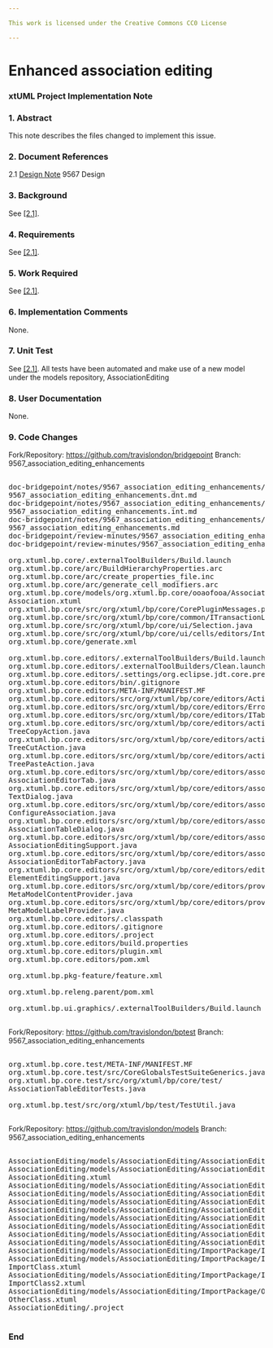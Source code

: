 ```yaml
---

This work is licensed under the Creative Commons CC0 License

---
```


# Enhanced association editing
### xtUML Project Implementation Note

### 1. Abstract

This note describes the files changed to implement this issue.  

### 2. Document References

<a id="2.1"></a>2.1 [Design Note](https://github.com/travislondon/bridgepoint/blob/master/doc-bridgepoint/notes/9567_association_editing_enhancements/9567_association_editing_enhancements.dnt.md) 9567 Design      

### 3. Background

See [[2.1]](2.1).  

### 4. Requirements

See [[2.1]](2.1).  

### 5. Work Required

See [[2.1]](2.1).  

### 6. Implementation Comments

None.

### 7. Unit Test

See [[2.1]](2.1).  All tests have been automated and make use of a new model under the models repository, AssociationEditing  

### 8. User Documentation

None.   

### 9. Code Changes

Fork/Repository: https://github.com/travislondon/bridgepoint
Branch: 9567_association_editing_enhancements

<pre>

doc-bridgepoint/notes/9567_association_editing_enhancements/
9567_association_editing_enhancements.dnt.md
doc-bridgepoint/notes/9567_association_editing_enhancements/
9567_association_editing_enhancements.int.md
doc-bridgepoint/notes/9567_association_editing_enhancements/
9567_association_editing_enhancements.md
doc-bridgepoint/review-minutes/9567_association_editing_enhancements_ant_rvm.md
doc-bridgepoint/review-minutes/9567_association_editing_enhancements_ant_rvm2.md

org.xtuml.bp.core/.externalToolBuilders/Build.launch
org.xtuml.bp.core/arc/BuildHierarchyProperties.arc
org.xtuml.bp.core/arc/create_properties_file.inc
org.xtuml.bp.core/arc/generate_cell_modifiers.arc
org.xtuml.bp.core/models/org.xtuml.bp.core/ooaofooa/Association/Association/
Association.xtuml
org.xtuml.bp.core/src/org/xtuml/bp/core/CorePluginMessages.properties
org.xtuml.bp.core/src/org/xtuml/bp/core/common/ITransactionListener.java
org.xtuml.bp.core/src/org/xtuml/bp/core/ui/Selection.java
org.xtuml.bp.core/src/org/xtuml/bp/core/ui/cells/editors/IntegerCellEditor.java
org.xtuml.bp.core/generate.xml

org.xtuml.bp.core.editors/.externalToolBuilders/Build.launch
org.xtuml.bp.core.editors/.externalToolBuilders/Clean.launch
org.xtuml.bp.core.editors/.settings/org.eclipse.jdt.core.prefs
org.xtuml.bp.core.editors/bin/.gitignore
org.xtuml.bp.core.editors/META-INF/MANIFEST.MF
org.xtuml.bp.core.editors/src/org/xtuml/bp/core/editors/Activator.java
org.xtuml.bp.core.editors/src/org/xtuml/bp/core/editors/ErrorToolTip.java
org.xtuml.bp.core.editors/src/org/xtuml/bp/core/editors/ITabErrorSupport.java
org.xtuml.bp.core.editors/src/org/xtuml/bp/core/editors/actions/
TreeCopyAction.java
org.xtuml.bp.core.editors/src/org/xtuml/bp/core/editors/actions/
TreeCutAction.java
org.xtuml.bp.core.editors/src/org/xtuml/bp/core/editors/actions/
TreePasteAction.java
org.xtuml.bp.core.editors/src/org/xtuml/bp/core/editors/association/
AssociationEditorTab.java
org.xtuml.bp.core.editors/src/org/xtuml/bp/core/editors/association/
TextDialog.java
org.xtuml.bp.core.editors/src/org/xtuml/bp/core/editors/association/actions/
ConfigureAssociation.java
org.xtuml.bp.core.editors/src/org/xtuml/bp/core/editors/association/dialogs/
AssociationTableDialog.java
org.xtuml.bp.core.editors/src/org/xtuml/bp/core/editors/association/editing/
AssociationEditingSupport.java
org.xtuml.bp.core.editors/src/org/xtuml/bp/core/editors/association/factories/
AssociationEditorTabFactory.java
org.xtuml.bp.core.editors/src/org/xtuml/bp/core/editors/editing/
ElementEditingSupport.java
org.xtuml.bp.core.editors/src/org/xtuml/bp/core/editors/providers/
MetaModelContentProvider.java
org.xtuml.bp.core.editors/src/org/xtuml/bp/core/editors/providers/
MetaModelLabelProvider.java
org.xtuml.bp.core.editors/.classpath
org.xtuml.bp.core.editors/.gitignore
org.xtuml.bp.core.editors/.project
org.xtuml.bp.core.editors/build.properties
org.xtuml.bp.core.editors/plugin.xml
org.xtuml.bp.core.editors/pom.xml

org.xtuml.bp.pkg-feature/feature.xml

org.xtuml.bp.releng.parent/pom.xml

org.xtuml.bp.ui.graphics/.externalToolBuilders/Build.launch 

</pre>

Fork/Repository: https://github.com/travislondon/bptest
Branch: 9567_association_editing_enhancements

<pre>

org.xtuml.bp.core.test/META-INF/MANIFEST.MF
org.xtuml.bp.core.test/src/CoreGlobalsTestSuiteGenerics.java
org.xtuml.bp.core.test/src/org/xtuml/bp/core/test/
AssociationTableEditorTests.java

org.xtuml.bp.test/src/org/xtuml/bp/test/TestUtil.java 

</pre>

Fork/Repository: https://github.com/travislondon/models
Branch: 9567_association_editing_enhancements

<pre>

AssociationEditing/models/AssociationEditing/AssociationEditing.xtuml
AssociationEditing/models/AssociationEditing/AssociationEditing/
AssociationEditing.xtuml
AssociationEditing/models/AssociationEditing/AssociationEditing/A/A.xtuml
AssociationEditing/models/AssociationEditing/AssociationEditing/B/B.xtuml
AssociationEditing/models/AssociationEditing/AssociationEditing/C/C.xtuml
AssociationEditing/models/AssociationEditing/AssociationEditing/D/D.xtuml
AssociationEditing/models/AssociationEditing/AssociationEditing/E/E.xtuml
AssociationEditing/models/AssociationEditing/AssociationEditing/F/F.xtuml
AssociationEditing/models/AssociationEditing/AssociationEditing/G/G.xtuml
AssociationEditing/models/AssociationEditing/AssociationEditing/H/H.xtuml
AssociationEditing/models/AssociationEditing/ImportPackage/ImportPackage.xtuml
AssociationEditing/models/AssociationEditing/ImportPackage/ImportClass/
ImportClass.xtuml
AssociationEditing/models/AssociationEditing/ImportPackage/ImportClass2/
ImportClass2.xtuml
AssociationEditing/models/AssociationEditing/ImportPackage/OtherClass/
OtherClass.xtuml
AssociationEditing/.project

</pre>

### End

